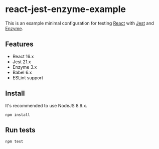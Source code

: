 # react-jest-enzyme-example

This is an example minimal configuration for testing [React](https://facebook.github.io/react/) with [Jest](https://facebook.github.io/jest/) and [Enzyme](https://github.com/airbnb/enzyme).

## Features

- React 16.x
- Jest 21.x
- Enzyme 3.x
- Babel 6.x
- ESLint support

## Install

It's recommended to use NodeJS 8.9.x.

`npm install`

## Run tests

`npm test`
